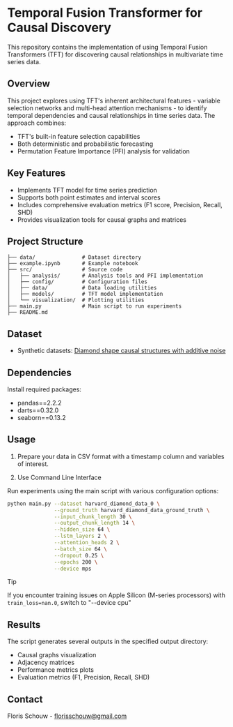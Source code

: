 # Temporal Fusion Transformer for Causal Discovery

This repository contains the implementation of using Temporal Fusion Transformers (TFT) for discovering causal relationships in multivariate time series data.

## Overview

This project explores using TFT's inherent architectural features - variable selection networks and multi-head attention mechanisms - to identify temporal dependencies and causal relationships in time series data. The approach combines:

- TFT's built-in feature selection capabilities
- Both deterministic and probabilistic forecasting
- Permutation Feature Importance (PFI) analysis for validation

## Key Features

- Implements TFT model for time series prediction
- Supports both point estimates and interval scores
- Includes comprehensive evaluation metrics (F1 score, Precision, Recall, SHD)
- Provides visualization tools for causal graphs and matrices

## Project Structure

```
├── data/               # Dataset directory
├── example.ipynb       # Example notebook 
├── src/                # Source code
│   ├── analysis/       # Analysis tools and PFI implementation
│   ├── config/         # Configuration files
│   ├── data/           # Data loading utilities
│   ├── models/         # TFT model implementation
│   └── visualization/  # Plotting utilities
├── main.py             # Main script to run experiments
├── README.md
```

## Dataset

- Synthetic datasets: [Diamond shape causal structures with additive noise](https://dataverse.harvard.edu/dataverse/basic_causal_structures_additive_noise)

## Dependencies
Install required packages:
- pandas==2.2.2
- darts==0.32.0
- seaborn==0.13.2

## Usage

1. Prepare your data in CSV format with a timestamp column and variables of interest.

2. Use Command Line Interface

Run experiments using the main script with various configuration options:

```bash
python main.py --dataset harvard_diamond_data_0 \
               --ground_truth harvard_diamond_data_ground_truth \
               --input_chunk_length 30 \
               --output_chunk_length 14 \
               --hidden_size 64 \
               --lstm_layers 2 \
               --attention_heads 2 \
               --batch_size 64 \
               --dropout 0.25 \
               --epochs 200 \
               --device mps
```
  > [!TIP]
  > If you encounter training issues on Apple Silicon (M-series processors) with `train_loss=nan.0`, switch to "--device cpu"

## Results

The script generates several outputs in the specified output directory:
- Causal graphs visualization
- Adjacency matrices
- Performance metrics plots
- Evaluation metrics (F1, Precision, Recall, SHD)

## Contact

Floris Schouw - florisschouw@gmail.com
